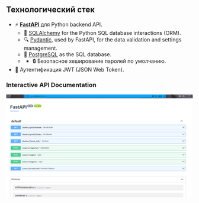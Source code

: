 ## Технологический стек
- ⚡ [**FastAPI**](https://fastapi.tiangolo.com) для Python backend API.
    - 🧰 [SQLAlchemy](https://www.sqlalchemy.org/) for the Python SQL database interactions (ORM).
    - 🔍 [Pydantic](https://docs.pydantic.dev), used by FastAPI, for the data validation and settings management.
    - 💾 [PostgreSQL](https://www.postgresql.org) as the SQL database.
    - - 🔒 Безопасное хеширование паролей по умолчанию.
- 🔑 Аутентификация JWT (JSON Web Token).
### Interactive API Documentation

![Окно документации](img/docs.png)
